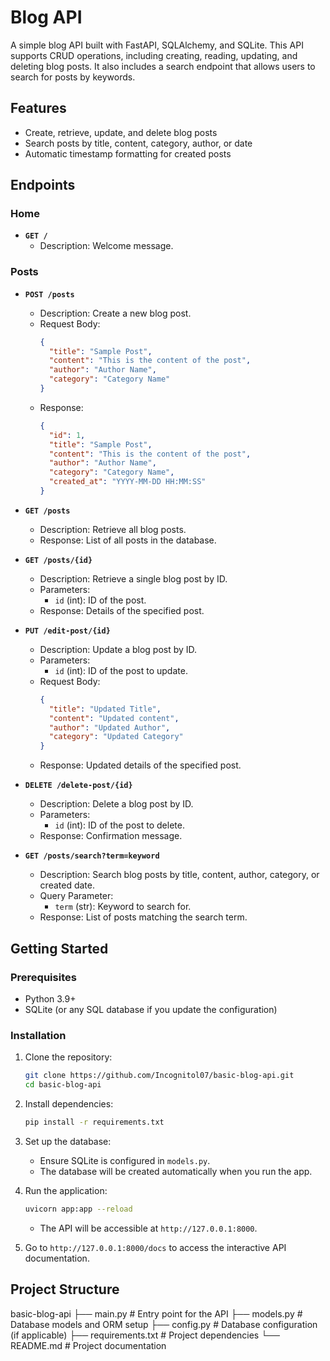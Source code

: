 # Blog API

A simple blog API built with FastAPI, SQLAlchemy, and SQLite. This API supports CRUD operations, including creating, reading, updating, and deleting blog posts. It also includes a search endpoint that allows users to search for posts by keywords.

## Features
- Create, retrieve, update, and delete blog posts
- Search posts by title, content, category, author, or date
- Automatic timestamp formatting for created posts

## Endpoints

### Home
- **`GET /`**
    - Description: Welcome message.

### Posts
- **`POST /posts`**
    - Description: Create a new blog post.
    - Request Body:
      ```json
      {
        "title": "Sample Post",
        "content": "This is the content of the post",
        "author": "Author Name",
        "category": "Category Name"
      }
      ```
    - Response:
      ```json
      {
        "id": 1,
        "title": "Sample Post",
        "content": "This is the content of the post",
        "author": "Author Name",
        "category": "Category Name",
        "created_at": "YYYY-MM-DD HH:MM:SS"
      }
      ```

- **`GET /posts`**
    - Description: Retrieve all blog posts.
    - Response: List of all posts in the database.

- **`GET /posts/{id}`**
    - Description: Retrieve a single blog post by ID.
    - Parameters:
      - `id` (int): ID of the post.
    - Response: Details of the specified post.

- **`PUT /edit-post/{id}`**
    - Description: Update a blog post by ID.
    - Parameters:
      - `id` (int): ID of the post to update.
    - Request Body:
      ```json
      {
        "title": "Updated Title",
        "content": "Updated content",
        "author": "Updated Author",
        "category": "Updated Category"
      }
      ```
    - Response: Updated details of the specified post.

- **`DELETE /delete-post/{id}`**
    - Description: Delete a blog post by ID.
    - Parameters:
      - `id` (int): ID of the post to delete.
    - Response: Confirmation message.

- **`GET /posts/search?term=keyword`**
    - Description: Search blog posts by title, content, author, category, or created date.
    - Query Parameter:
      - `term` (str): Keyword to search for.
    - Response: List of posts matching the search term.

## Getting Started

### Prerequisites
- Python 3.9+
- SQLite (or any SQL database if you update the configuration)

### Installation

1. Clone the repository:
    ```bash
    git clone https://github.com/Incognitol07/basic-blog-api.git
    cd basic-blog-api
    ```

2. Install dependencies:
    ```bash
    pip install -r requirements.txt
    ```

3. Set up the database:
    - Ensure SQLite is configured in `models.py`.
    - The database will be created automatically when you run the app.

4. Run the application:
    ```bash
    uvicorn app:app --reload
    ```
   - The API will be accessible at `http://127.0.0.1:8000`.

5. Go to `http://127.0.0.1:8000/docs` to access the interactive API documentation.

## Project Structure
basic-blog-api 
├── main.py # Entry point for the API 
├── models.py # Database models and ORM setup 
├── config.py # Database configuration (if applicable) 
├── requirements.txt # Project dependencies 
└── README.md # Project documentation